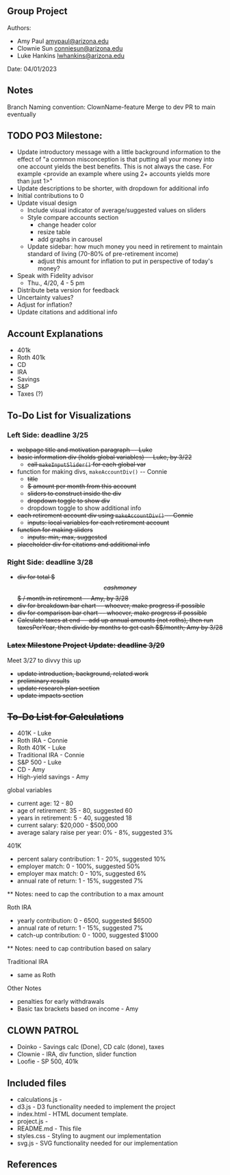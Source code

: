 Group Project
------------

Authors:
- Amy Paul [amypaul@arizona.edu](mailto:amypaul@arizona.edu)
- Clownie Sun [conniesun@arizona.edu](mailto:conniesun@arizona.edu)
- Luke Hankins [lwhankins@arizona.edu](mailto:lwhankins@arizona.edu)  

Date: 04/01/2023


## Notes

Branch Naming convention: ClownName-feature
Merge to dev
PR to main eventually


## TODO PO3 Milestone:
* Update introductory message with a little background information to the effect of "a common misconception is that putting all your money into one account yields the best benefits. This is not always the case. For example <provide an example where using 2+ accounts yields more than just 1>"
* Update descriptions to be shorter, with dropdown for additional info
* Initial contributions to 0
* Update visual design
  * Include visual indicator of average/suggested values on sliders
  * Style compare accounts section
      * change header color
      * resize table
      * add graphs in carousel
  * Update sidebar: how much money you need in retirement to maintain standard of living (70-80% of pre-retirement income)
      * adjust this amount for inflation to put in perspective of today's money?
* Speak with Fidelity advisor
  * Thu., 4/20, 4 - 5 pm
* Distribute beta version for feedback
* Uncertainty values?
* Adjust for inflation?
* Update citations and additional info

## Account Explanations
* 401k
* Roth 401k
* CD
* IRA
* Savings
* S&P
* Taxes (?)

## To-Do List for Visualizations
### Left Side: deadline 3/25
* ~~webpage title and motivation paragraph -- Luke~~
* ~~basic information div (holds global variables) -- Luke, by 3/22~~
  * ~~call `makeInputSlider()` for each global var~~
* function for making divs, `makeAccountDiv()` -- Connie
  * ~~title~~
  * ~~$ amount per month from this account~~
  * ~~sliders to construct inside the div~~
  * ~~dropdown toggle to show div~~
  * dropdown toggle to show additional info
* ~~each retirement account div using `makeAccountDiv()` -- Connie~~
  * ~~inputs: local variables for each retirement account~~
* ~~function for making sliders~~
  * ~~inputs: min, max, suggested~~
* ~~placeholder div for citations and additional info~~

### Right Side: deadline 3/28
* ~~div for total $$$ cash money $$$ / month in retirement -- Amy, by 3/28~~
* ~~div for breakdown bar chart -- whoever, make progress if possible~~
* ~~div for comparison bar chart -- whoever, make progress if possible~~
* ~~Calculate taxes at end -- add up annual amounts (not roths), then run taxesPerYear, then divide by months to get cash $$/month; Amy by 3/28~~

### ~~Latex Milestone Project Update: deadline 3/29~~
Meet 3/27 to divvy this up
* ~~update introduction, background, related work~~
* ~~preliminary results~~
* ~~update research plan section~~
* ~~update impacts section~~

## ~~To-Do List for Calculations~~
* 401K - Luke
* Roth IRA - Connie
* Roth 401K - Luke
* Traditional IRA - Connie
* S&P 500 - Luke
* CD - Amy
* High-yield savings - Amy

global variables
* current age: 12 - 80
* age of retirement: 35 - 80, suggested 60
* years in retirement: 5 - 40, suggested 18
* current salary: $20,000 - $500,000
* average salary raise per year: 0% - 8%, suggested 3%

401K
* percent salary contribution: 1 - 20%, suggested 10%
* employer match: 0 - 100%, suggested 50%
* employer max match: 0 - 10%, suggested 6%
* annual rate of return: 1 - 15%, suggested 7%

** Notes: need to cap the contribution to a max amount

Roth IRA
* yearly contribution: 0 - 6500, suggested $6500
* annual rate of return: 1 - 15%, suggested 7%
* catch-up contribution: 0 - 1000, suggested $1000

** Notes: need to cap contribution based on salary

Traditional IRA
* same as Roth

Other Notes
* penalties for early withdrawals
* Basic tax brackets based on income - Amy


## CLOWN PATROL
* Doinko - Savings calc (Done), CD calc (done), taxes
* Clownie - IRA, div function, slider function
* Loofie - SP 500, 401k


## Included files

* calculations.js   - 
* d3.js             - D3 functionality needed to implement the project
* index.html        - HTML document template. 
* project.js        - 
* README.md         - This file
* styles.css        - Styling to augment our implementation
* svg.js            - SVG functionality needed for our implementation


## References
